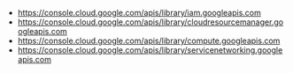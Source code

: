 
* https://console.cloud.google.com/apis/library/iam.googleapis.com
* https://console.cloud.google.com/apis/library/cloudresourcemanager.googleapis.com
* https://console.cloud.google.com/apis/library/compute.googleapis.com
* https://console.cloud.google.com/apis/library/servicenetworking.googleapis.com
